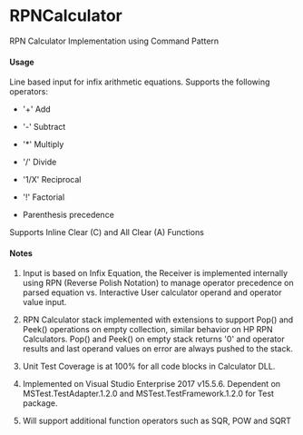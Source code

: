 # RPNCalculator
RPN Calculator Implementation using Command Pattern

#### Usage

Line based input for infix arithmetic equations. Supports the following operators:

- '+' Add
- '-' Subtract
- '\*' Multiply
- '/' Divide
- '1/X' Reciprocal
- '!' Factorial

- Parenthesis precedence

Supports Inline Clear (C) and All Clear (A) Functions


#### Notes

1. Input is based on Infix Equation, the Receiver is implemented internally using RPN (Reverse Polish Notation) to manage operator precedence on parsed equation vs. Interactive User calculator operand and operator value input.

2. RPN Calculator stack implemented with extensions to support Pop() and Peek() operations on empty collection, similar behavior on HP RPN Calculators.  Pop() and Peek() on empty stack returns '0' and operator results and last operand values on error are always pushed to the stack.

3. Unit Test Coverage is at 100% for all code blocks in Calculator DLL.

4. Implemented on Visual Studio Enterprise 2017 v15.5.6.  Dependent on MSTest.TestAdapter.1.2.0 and MSTest.TestFramework.1.2.0 for Test package.

5. Will support additional function operators such as SQR, POW and SQRT
